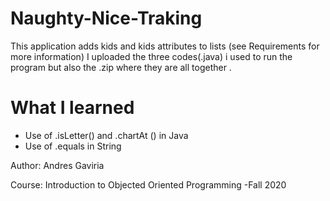 # Naughty-Nice-Traking
This application adds kids and kids attributes to lists (see Requirements for more information)
I uploaded the three codes(.java) i used to run the program but also the .zip where they are all together .
<h1> What I learned</h1>

<ul>
  <li>Use of .isLetter() and .chartAt () in Java</li>
  <li>Use of .equals in String</li>
</ul>
<footer>
  <p>Author: Andres Gaviria</p>
   <p>Course: Introduction to Objected Oriented Programming -Fall 2020 </p>
</footer>


